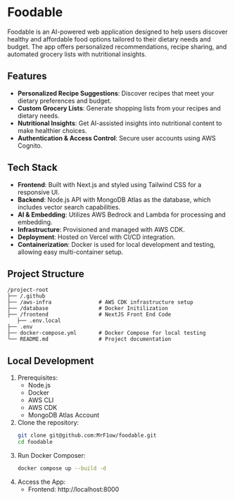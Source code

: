 # Foodable

Foodable is an AI-powered web application designed to help users discover healthy and affordable food options tailored to their dietary needs and budget. The app offers personalized recommendations, recipe sharing, and automated grocery lists with nutritional insights.

## Features
- **Personalized Recipe Suggestions**: Discover recipes that meet your dietary preferences and budget.
- **Custom Grocery Lists**: Generate shopping lists from your recipes and dietary needs.
- **Nutritional Insights**: Get AI-assisted insights into nutritional content to make healthier choices.
- **Authentication & Access Control**: Secure user accounts using AWS Cognito.

## Tech Stack
- **Frontend**: Built with Next.js and styled using Tailwind CSS for a responsive UI.
- **Backend**: Node.js API with MongoDB Atlas as the database, which includes vector search capabilities.
- **AI & Embedding**: Utilizes AWS Bedrock and Lambda for processing and embedding.
- **Infrastructure**: Provisioned and managed with AWS CDK.
- **Deployment**: Hosted on Vercel with CI/CD integration.
- **Containerization**: Docker is used for local development and testing, allowing easy multi-container setup.

## Project Structure
```plaintext
/project-root
├── /.github
├── /aws-infra               # AWS CDK infrastructure setup
├── /database                # Docker Initilization
├── /frontend                # NextJS Front End Code
   ├── .env.local
├── .env
├── docker-compose.yml       # Docker Compose for local testing
└── README.md                # Project documentation
```

## Local Development

1. Prerequisites:
   - Node.js
   - Docker
   - AWS CLI
   - AWS CDK
   - MongoDB Atlas Account
2. Clone the repository:
   ```bash
   git clone git@github.com:MrF1ow/foodable.git
   cd foodable
   ```
3. Run Docker Composer:
   ```bash
   docker compose up --build -d
   ```
4. Access the App:
    - Frontend: http://localhost:8000
